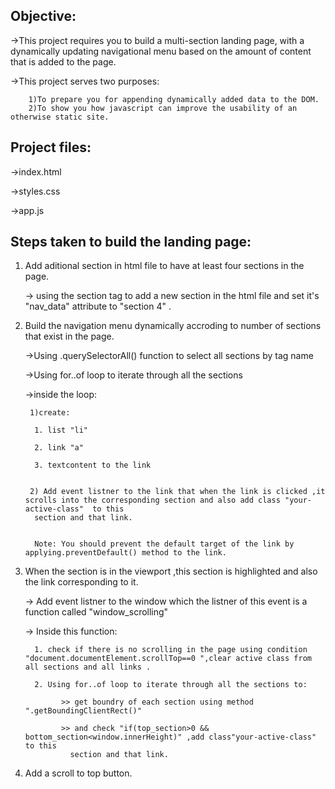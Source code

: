 Objective:
----------
   ->This project requires you to build a multi-section landing page, with a dynamically updating navigational menu based on the amount 
     of content that is added to the page.
     
   ->This project serves two purposes:
   
        1)To prepare you for appending dynamically added data to the DOM.
        2)To show you how javascript can improve the usability of an otherwise static site.

Project files:
--------------
   ->index.html
   
   ->styles.css
   
   ->app.js
   
Steps taken to build the landing page:
-------------------------------------
1) Add aditional section in html file to have at least four sections in the page.

    -> using the section tag to add a new section in the html file and set it's "nav_data" attribute to "section 4" .

2) Build the navigation menu dynamically accroding to number of sections that exist in the page.

    ->Using .querySelectorAll() function to select all sections by tag name
    
    ->Using for..of loop to iterate through all the sections
    
    ->inside the loop:
    
        1)create:
    
         1. list "li"
         
         2. link "a"
         
         3. textcontent to the link
     
     
        2) Add event listner to the link that when the link is clicked ,it scrolls into the corresponding section and also add class "your-active-class"  to this 
         section and that link.
    
    
         Note: You should prevent the default target of the link by applying.preventDefault() method to the link.
       


3) When the section is in the viewport ,this section is highlighted and also the link corresponding to it.

   -> Add event listner to the window which the listner of this event is a function called "window_scrolling"
   
   -> Inside this function:
   
         1. check if there is no scrolling in the page using condition "document.documentElement.scrollTop==0 ",clear active class from all sections and all links .
         
         2. Using for..of loop to iterate through all the sections to:
         
               >> get boundry of each section using method ".getBoundingClientRect()"
               
               >> and check "if(top_section>0 && bottom_section<window.innerHeight)" ,add class"your-active-class"  to this 
                 section and that link.
   
         
   
         
4) Add a scroll to top button.




